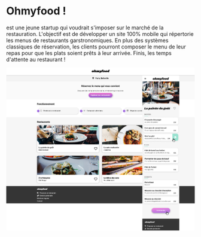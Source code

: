 # Ohmyfood !

est une jeune startup qui voudrait s'imposer sur le marché de la restauration. L'objectif est de développer un site 100% mobile qui répertorie les menus de restaurants garstronomiques. En plus des systèmes classiques de réservation, les clients pourront composer le menu de leur repas pour que les plats soient prêts à leur arrivée. Finis, les temps d'attente au restaurant !

![](public/maquette%20ohmyfood.png)